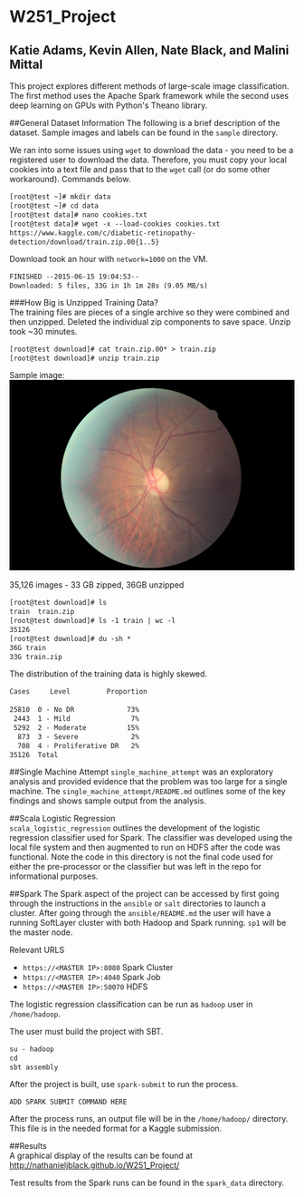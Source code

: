 # W251_Project
## Katie Adams, Kevin Allen, Nate Black, and Malini Mittal  

This project explores different methods of large-scale image classification. The first method uses the Apache Spark framework while the second uses deep learning on GPUs with Python's Theano library.

##General Dataset Information
The following is a brief description of the dataset. Sample images and labels can be found in the `sample` directory.

We ran into some issues using ``wget`` to download the data - you need to be a registered user to download the data. Therefore, you must copy your local cookies into a text file and pass that to the ``wget`` call (or do some other workaround). Commands below.

```
[root@test ~]# mkdir data
[root@test ~]# cd data
[root@test data]# nano cookies.txt
[root@test data]# wget -x --load-cookies cookies.txt https://www.kaggle.com/c/diabetic-retinopathy-detection/download/train.zip.00{1..5}
```  

Download took an hour with ``network=1000`` on the VM.

```
FINISHED --2015-06-15 19:04:53--
Downloaded: 5 files, 33G in 1h 1m 28s (9.05 MB/s)
```
###How Big is Unzipped Training Data?  
The training files are pieces of a single archive so they were combined and then unzipped. Deleted the individual zip components to save space. Unzip took ~30 minutes.

```
[root@test download]# cat train.zip.00* > train.zip
[root@test download]# unzip train.zip
```

Sample image:
<img src='./sample/10_left.jpeg'> 

35,126 images - 33 GB zipped, 36GB unzipped
```
[root@test download]# ls
train  train.zip
[root@test download]# ls -1 train | wc -l
35126
[root@test download]# du -sh *
36G	train
33G	train.zip

```

The distribution of the training data is highly skewed.  

```
Cases     Level			Proportion

25810  0 - No DR             73%
 2443  1 - Mild               7%
 5292  2 - Moderate          15%
  873  3 - Severe             2%
  708  4 - Proliferative DR   2%
35126  Total
```  

##Single Machine Attempt
`single_machine_attempt` was an exploratory analysis and provided evidence that the problem was too large for a single machine. The `single_machine_attempt/README.md` outlines some of the key findings and shows sample output from the analysis.  

##Scala Logistic Regression  
`scala_logistic_regression` outlines the development of the logistic regression classifier used for Spark. The classifier was developed using the local file system and then augmented to run on HDFS after the code was functional. Note the code in this directory is not the final code used for either the pre-processor or the classifier but was left in the repo for informational purposes.  

##Spark
The Spark aspect of the project can be accessed by first going through the instructions in the `ansible` or `salt` directories to launch a cluster. After going through the `ansible/README.md` the user will have a running SoftLayer cluster with both Hadoop and Spark running. `sp1` will be the master node.

Relevant URLS  
- `https://<MASTER IP>:8080` Spark Cluster
- `https://<MASTER IP>:4040` Spark Job
- `https://<MASTER IP>:50070` HDFS


The logistic regression classification can be run as `hadoop` user in `/home/hadoop`.  

The user must build the project with SBT.

```
su - hadoop
cd
sbt assembly
```

After the project is built, use `spark-submit` to run the process.

```
ADD SPARK SUBMIT COMMAND HERE
```

After the process runs, an output file will be in the `/home/hadoop/` directory. This file is in the needed format for a Kaggle submission.

##Results  
A graphical display of the results can be found at <a href="http://nathanieljblack.github.io/W251_Project/">http://nathanieljblack.github.io/W251_Project/</a>

Test results from the Spark runs can be found in the `spark_data` directory.
